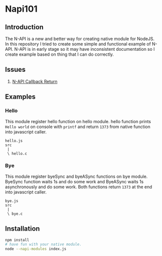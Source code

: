 # Napi101

## Introduction
The N-API is a new and better way for creating native module for NodeJS.
In this repository I tried to create some simple and functional example of N-API.
N-API is in early stage so it may have inconsistent documentation so I create example
based on thing that I can do correctly.

## Issues
1. [N-API Callback Return](https://github.com/nodejs/node/issues/13562)

## Examples
### Hello
This module register hello function on hello module. hello function prints `Hello world` on console
with `printf` and return `1373` from native function into javascript caller.

```
hello.js
src
 |
 \ hello.c
```

### Bye
This module register byeSync and byeASync functions on bye module. ByeSync function waits 1s and do some
work and ByeASync waits 1s asynchronously and do some work. Both functions return `1373` at the end into
javascript caller.

```
bye.js
src
 |
 \ bye.c
```

## Installation
```sh
npm install
# have fun with your native module.
node --napi-modules index.js
```
